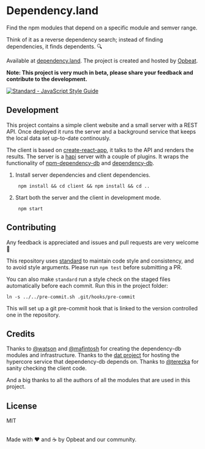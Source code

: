 # Dependency.land

Find the npm modules that depend on a specific module and semver range.

Think of it as a reverse dependency search; instead of finding dependencies, it finds dependents. 🔍

Available at [dependency.land](http://dependency.land/). The project is created and hosted by [Opbeat](https://opbeat.com).

**Note: This project is very much in beta, please share your feedback and contribute to the development.**

[![Standard - JavaScript Style Guide](https://img.shields.io/badge/code_style-standard-brightgreen.svg)](http://standardjs.com/)

## Development

This project contains a simple client website and a small server with a REST API. Once deployed it runs the server and a background service that keeps the local data set up-to-date continously.

The client is based on [create-react-app](https://github.com/facebookincubator/create-react-app), it talks to the API and renders the results. The server is a [hapi](https://hapijs.com/) server with a couple of plugins. It wraps the functionality of [npm-dependency-db](https://www.npmjs.com/package/npm-dependency-db) and [dependency-db](https://www.npmjs.com/package/dependency-db).

1. Install server dependencies and client dependencies.

		npm install && cd client && npm install && cd ..

2. Start both the server and the client in development mode.

		npm start


## Contributing

Any feedback is appreciated and issues and pull requests are very welcome 🙌

This repository uses [standard](https://github.com/feross/standard) to maintain code style and consistency, and to avoid style arguments. Please run `npm test` before submitting a PR.

You can also make `standard` run a style check on the staged files automatically before each commit.
Run this in the project folder:

	ln -s ../../pre-commit.sh .git/hooks/pre-commit

This will set up a git pre-commit hook that is linked to the version controlled one in the repository.

## Credits

Thanks to [@watson](https://github.com/watson) and [@mafintosh](https://github.com/mafintosh) for creating the dependency-db modules and infrastructure. Thanks to the [dat project](https://datproject.org/) for hosting the hypercore service that dependency-db depends on. Thanks to [@terezka](https://github.com/terezka) for sanity checking the client code.

And a big thanks to all the authors of all the modules that are used in this project.

## License

MIT

<br>Made with ♥️ and ☕️ by Opbeat and our community.
